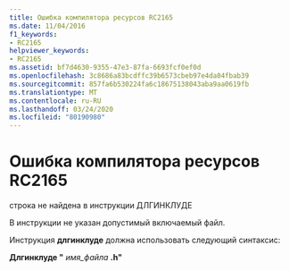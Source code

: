 ```yaml
---
title: Ошибка компилятора ресурсов RC2165
ms.date: 11/04/2016
f1_keywords:
- RC2165
helpviewer_keywords:
- RC2165
ms.assetid: bf7d4630-9355-47e3-87fa-6693fcf0ef0d
ms.openlocfilehash: 3c8686a83bcdffc39b6573cbeb97e4da04fbab39
ms.sourcegitcommit: 857fa6b530224fa6c18675138043aba9aa0619fb
ms.translationtype: MT
ms.contentlocale: ru-RU
ms.lasthandoff: 03/24/2020
ms.locfileid: "80190980"
---
```

# <a name="resource-compiler-error-rc2165"></a>Ошибка компилятора ресурсов RC2165

строка не найдена в инструкции ДЛГИНКЛУДЕ

В инструкции не указан допустимый включаемый файл.

Инструкция **длгинклуде** должна использовать следующий синтаксис:

**Длгинклуде "** <em>имя_файла</em> **.h"**
